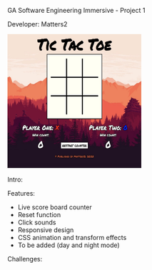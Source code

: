 GA Software Engineering Immersive - Project 1 

Developer: Matters2

<img src="Gamescreen.jpg" width="300" height="300">





Intro:


Features:
  - Live score board counter
  - Reset function
  - Click sounds
  - Responsive design
  - CSS animation and transform effects
  - To be added (day and night mode)

Challenges:
